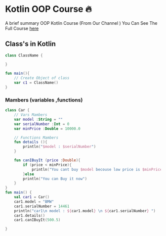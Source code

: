 # Kotlin OOP Course 🔥

A brief summary OOP Kotlin Course (From Our Channel )
You Can See The Full Course [here]()

## Class's in Kotlin

```kotlin
class ClassName {

}
    
fun main(){
    // Create Object of class
    var c1 = ClassName()
}
```



### Mambers (variables ,functions)

```kotlin
class Car {
    // Vars Mambers
    var model :String = ""
    var serialNumber :Int = 0
    var minPrice :Double = 10000.0

    // Functions Mambers
    fun details (){
        println("$model : $serialNumber")
    }

    fun canIBuyIt (price :Double){
        if (price < minPrice){
            println("You cant buy $model becouse low price is $minPrice")
        }else
        println("You can Buy it now")
    }
}
fun main() {
    val car1 = Car()
    car1.model = "BMW"
    car1.serialNumber = 14461
    println("car1\n model : ${car1.model} \n ${car1.serialNumber} ")
    car1.details()
    car1.canIBuyIt(500.5)

}
```